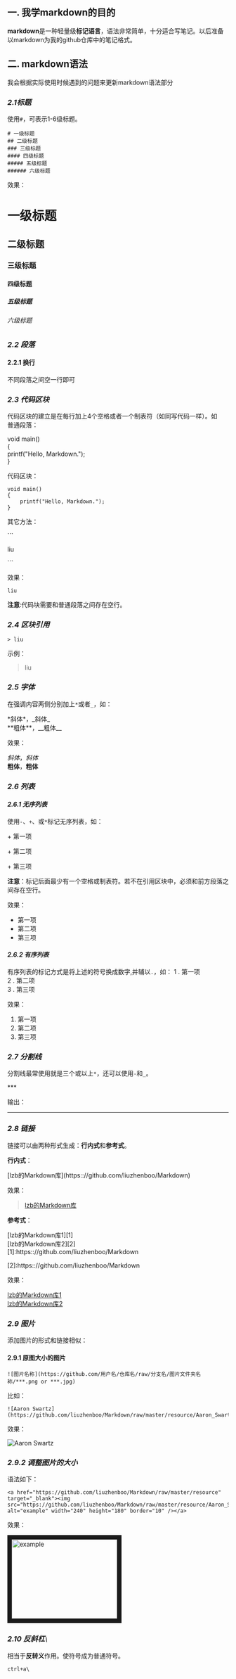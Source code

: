
## **一.** 我学**markdown**的目的 
**markdown**是一种轻量级**标记语言**，语法非常简单，十分适合写笔记。以后准备以markdown为我的github仓库中的笔记格式。

## **二.** **markdown**语法
我会根据实际使用时候遇到的问题来更新markdown语法部分
### *2.1标题*
使用`#`，可表示1-6级标题。
```
# 一级标题   
## 二级标题   
### 三级标题   
#### 四级标题   
##### 五级标题   
###### 六级标题    
```
效果：
 # 一级标题   
 ## 二级标题   
 ### 三级标题   
 #### 四级标题   
 ##### 五级标题   
 ###### 六级标题

### *2.2 段落*

#### **2.2.1 换行**

不同段落之间空一行即可

### *2.3 代码区块*
代码区块的建立是在每行加上4个空格或者一个制表符（如同写代码一样）。如    
普通段落：

void main()    
{    
    printf("Hello, Markdown.");    
}    

代码区块：

    void main()
    {
        printf("Hello, Markdown.");
    }

其它方法：

\```

liu

\```

效果：

```
liu
```


**注意**:代码块需要和普通段落之间存在空行。

### *2.4 区块引用*
    > liu

示例：
> liu


### *2.5 字体*
在强调内容两侧分别加上`*`或者`_`，如：

 \*斜体\*，\_斜体\_    
 \*\*粗体\*\*，\_\_粗体\_\_

效果：

 *斜体*，_斜体_    
 **粗体**，__粗体__

### *2.6 列表*
#### *2.6.1 无序列表*

使用`-`、`+`、或`*`标记无序列表，如：

 \+  第一项

 \+   第二项

 \+   第三项

**注意**：标记后面最少有一个空格或制表符。若不在引用区块中，必须和前方段落之间存在空行。

效果：
 + 第一项
 + 第二项
 + 第三项
#### *2.6.2 有序列表*
有序列表的标记方式是将上述的符号换成数字,并辅以`.`，如：
 1 . 第一项   
 2 . 第二项    
 3 . 第三项    

效果：
 1. 第一项
 2. 第二项
 3. 第三项


### *2.7 分割线*

分割线最常使用就是三个或以上`*`，还可以使用`-`和`_`。

\***

输出：

***


### *2.8 链接*
链接可以由两种形式生成：**行内式**和**参考式**。  

**行内式**：

 \[lzb的Markdown库\]\(https:://github.com/liuzhenboo/Markdown\)

效果：
> [lzb的Markdown库](https:://github.com/liuzhenboo/Markdown)

**参考式**：

\[lzb的Markdown库1\]\[1\]    
\[lzb的Markdown库2\]\[2\]    
\[1\]:https:://github.com/liuzhenboo/Markdown

\[2\]:https:://github.com/liuzhenboo/Markdown

效果：

[lzb的Markdown库1][1]    
[lzb的Markdown库2][2]

[1]: https:://github.com/liuzhenboo/Markdown

[2]: https:://github.com/liuzhenboo/Markdown


### *2.9 图片*
添加图片的形式和链接相似：
#### 2.9.1 原图大小的图片

```
![图片名称](https://github.com/用户名/仓库名/raw/分支名/图片文件夹名称/***.png or ***.jpg)
```
比如：
```
![Aaron Swartz](https://github.com/liuzhenboo/Markdown/raw/master/resource/Aaron_Swartz.jpg)
```
效果：

![Aaron Swartz](https://github.com/liuzhenboo/Markdown/raw/master/resource/Aaron_Swartz.jpg)

### *2.9.2 调整图片的大小*

语法如下：

    <a href="https://github.com/liuzhenboo/Markdown/raw/master/resource" target="_blank"><img src="https://github.com/liuzhenboo/Markdown/raw/master/resource/Aaron_Swartz.jpg" 
    alt="example" width="240" height="180" border="10" /></a>

效果：

<a href="https://github.com/liuzhenboo/Markdown/raw/master/resource" target="_blank"><img src="https://github.com/liuzhenboo/Markdown/raw/master/resource/Aaron_Swartz.jpg" 
    alt="example" width="240" height="180" border="10" /></a>

 


### *2.10 反斜杠`\`*
相当于**反转义**作用。使符号成为普通符号。

`ctrl+a\`

    
